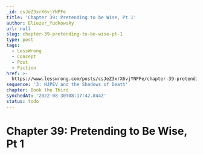 ```yaml
---
_id: csJeZ3xrX6vjYNPFe
title: 'Chapter 39: Pretending to be Wise, Pt 1'
author: Eliezer_Yudkowsky
url: null
slug: chapter-39-pretending-to-be-wise-pt-1
type: post
tags:
  - LessWrong
  - Concept
  - Post
  - Fiction
href: >-
  https://www.lesswrong.com/posts/csJeZ3xrX6vjYNPFe/chapter-39-pretending-to-be-wise-pt-1
sequence: '3: HJPEV and the Shadows of Death'
chapter: Book the Third
synchedAt: '2022-08-30T08:17:42.844Z'
status: todo
---
```


# Chapter 39: Pretending to Be Wise, Pt 1
